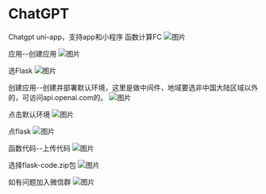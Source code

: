 # ChatGPT
Chatgpt uni-app，支持app和小程序
函数计算FC
![图片](https://user-images.githubusercontent.com/30728708/225562134-4b55152a-303e-4795-9556-9077f16bee67.png)

应用--创建应用
![图片](https://user-images.githubusercontent.com/30728708/225562581-f4e55db0-ff8c-460e-b368-8c97bc63da41.png)

选Flask
![图片](https://user-images.githubusercontent.com/30728708/225562856-9751a03f-50fe-4795-bcfe-2a782bd338ce.png)

创建应用--创建并部署默认环境，这里是做中间件，地域要选非中国大陆区域以外的，可访问api.openai.com的。
![图片](https://user-images.githubusercontent.com/30728708/225564247-0ec586fa-a714-48fc-9d4d-d1e78edbf02b.png)

点击默认环境
![图片](https://user-images.githubusercontent.com/30728708/225563700-fe1c776f-6b10-4239-a34a-9da379201f38.png)

点flask
![图片](https://user-images.githubusercontent.com/30728708/225564880-6a10918c-580c-43fa-9147-020d61c320ef.png)

函数代码--上传代码
![图片](https://user-images.githubusercontent.com/30728708/225565372-6569dbb4-74a4-4ce8-b5e3-d7ede69663b8.png)

选择flask-code.zip包
![图片](https://user-images.githubusercontent.com/30728708/225566371-aa8868ac-a54f-4650-ae92-9463edccf308.png)





如有问题加入微信群
![图片](https://user-images.githubusercontent.com/30728708/225524081-46b6e71b-f098-4650-b219-f36d1ccce84e.png)

